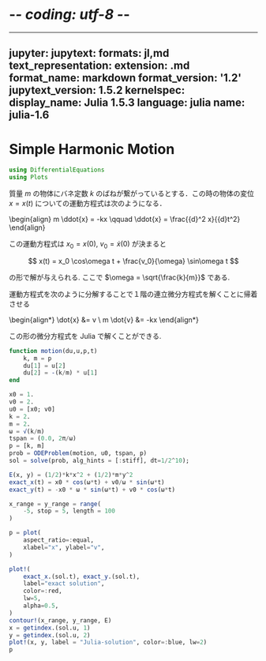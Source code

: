 # -*- coding: utf-8 -*-
---
jupyter:
  jupytext:
    formats: jl,md
    text_representation:
      extension: .md
      format_name: markdown
      format_version: '1.2'
      jupytext_version: 1.5.2
  kernelspec:
    display_name: Julia 1.5.3
    language: julia
    name: julia-1.6
---

# Simple Harmonic Motion

```julia
using DifferentialEquations
using Plots
```

<!-- #region -->
質量 $m$ の物体にバネ定数 $k$ のばねが繋がっているとする．この時の物体の変位 $x=x(t)$ についての運動方程式は次のようになる．


\begin{align}
m \ddot{x} = -kx \qquad \ddot{x} = \frac{{d}^2 x}{{d}t^2}
\end{align}

この運動方程式は $x_0 = x(0)$, $v_0 = \dot{x}(0)$ が決まると

$$
x(t) = x_0 \cos\omega t + \frac{v_0}{\omega} \sin\omega t
$$

の形で解が与えられる. ここで $\omega = \sqrt{\frac{k}{m}}$ である.

運動方程式を次のように分解することで１階の連立微分方程式を解くことに帰着させる

\begin{align*}
\dot{x} &= v \\
m \dot{v} &= -kx
\end{align*}

この形の微分方程式を Julia で解くことができる.
<!-- #endregion -->

```julia
function motion(du,u,p,t)
    k, m = p
    du[1] = u[2]
    du[2] = -(k/m) * u[1]
end

x0 = 1.
v0 = 2.
u0 = [x0; v0]
k = 2.
m = 2.
ω = √(k/m)
tspan = (0.0, 2π/ω)
p = [k, m]
prob = ODEProblem(motion, u0, tspan, p)
sol = solve(prob, alg_hints = [:stiff], dt=1/2^10);
```

```julia
E(x, y) = (1/2)*k*x^2 + (1/2)*m*y^2
exact_x(t) = x0 * cos(ω*t) + v0/ω * sin(ω*t)
exact_y(t) = -x0 * ω * sin(ω*t) + v0 * cos(ω*t)

x_range = y_range = range(
    -5, stop = 5, length = 100
)

p = plot(
    aspect_ratio=:equal, 
    xlabel="x", ylabel="v", 
)

plot!(
    exact_x.(sol.t), exact_y.(sol.t), 
    label="exact solution",
    color=:red,
    lw=5,
    alpha=0.5,
)
contour!(x_range, y_range, E)
x = getindex.(sol.u, 1)
y = getindex.(sol.u, 2)
plot!(x, y, label = "Julia-solution", color=:blue, lw=2)
p
```
